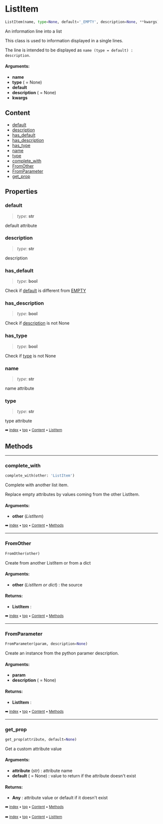 # ListItem

``` python
ListItem(name, type=None, default='_EMPTY', description=None, **kwargs)
```

An information line into a list

This class is used to information displayed in a single lines.

The line is intended to be displayed as `name (type = default) : description`.

#### Arguments:
- **name**
- **type** ( = None)
- **default**
- **description** ( = None)
- **kwargs**

## Content

- [default](pydoc-listitem.md#default)
- [description](pydoc-listitem.md#description)
- [has_default](pydoc-listitem.md#has_default)
- [has_description](pydoc-listitem.md#has_description)
- [has_type](pydoc-listitem.md#has_type)
- [name](pydoc-listitem.md#name)
- [type](pydoc-listitem.md#type)
- [complete_with](pydoc-listitem.md#complete_with)
- [FromOther](pydoc-listitem.md#fromother)
- [FromParameter](pydoc-listitem.md#fromparameter)
- [get_prop](pydoc-listitem.md#get_prop)

## Properties



### default

> _type_: **str**
>

default attribute

### description

> _type_: **str**
>

description

### has_default

> _type_: **bool**
>

Check if [default](pydoc-listitem.md#default) is different from [EMPTY](pydoc---pydoc.md#empty)

### has_description

> _type_: **bool**
>

Check if [description](pydoc-listitem.md#description) is not None

### has_type

> _type_: **bool**
>

Check if [type](pydoc-listitem.md#type) is not None

### name

> _type_: **str**
>

name attribute

### type

> _type_: **str**
>

type attribute

<sub>:arrow_right: [index](index.md) :black_small_square: [top](#listitem) :black_small_square: [Content](#content) :black_small_square: [ListItem](pydoc-listitem.md)</sub>

## Methods



----------
### complete_with

``` python
complete_with(other: 'ListItem')
```

Complete with another list item.

Replace empty attributes by values coming from the other ListItem.

#### Arguments:
- **other** (_ListItem_)

<sub>:arrow_right: [index](index.md) :black_small_square: [top](#listitem) :black_small_square: [Content](#content) :black_small_square: [Methods](pydoc-listitem.md#methods)</sub>

----------
### FromOther

``` python
FromOther(other)
```

Create from another ListItem or from a dict

#### Arguments:
- **other** (_ListItem or dict_) : the source



#### Returns:
- **ListItem** :

<sub>:arrow_right: [index](index.md) :black_small_square: [top](#listitem) :black_small_square: [Content](#content) :black_small_square: [Methods](pydoc-listitem.md#methods)</sub>

----------
### FromParameter

``` python
FromParameter(param, description=None)
```

Create an instance from the python paramer description.

#### Arguments:
- **param**
- **description** ( = None)



#### Returns:
- **ListItem** :

<sub>:arrow_right: [index](index.md) :black_small_square: [top](#listitem) :black_small_square: [Content](#content) :black_small_square: [Methods](pydoc-listitem.md#methods)</sub>

----------
### get_prop

``` python
get_prop(attribute, default=None)
```

Get a custom attribute value

#### Arguments:
- **attribute** (_str_) : attribute name
- **default** ( = None) : value to return if the attribute doesn't exist



#### Returns:
- **Any** : attribute value or default if it doesn't exist

<sub>:arrow_right: [index](index.md) :black_small_square: [top](#listitem) :black_small_square: [Content](#content) :black_small_square: [Methods](pydoc-listitem.md#methods)</sub>

<sub>:arrow_right: [index](index.md) :black_small_square: [top](#listitem) :black_small_square: [Content](#content) :black_small_square: [ListItem](pydoc-listitem.md)</sub>